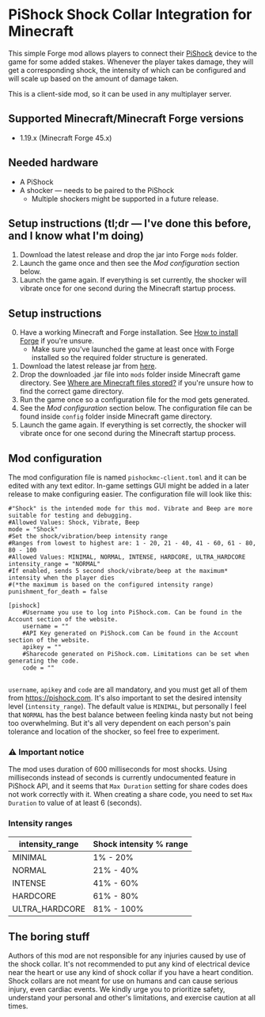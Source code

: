 # PiShock Shock Collar Integration for Minecraft
This simple Forge mod allows players to connect their [PiShock](https://pishock.com) device to the game for some added stakes. Whenever the player takes damage, they will get a corresponding shock, the intensity of which can be configured and will scale up based on the amount of damage taken.

This is a client-side mod, so it can be used in any multiplayer server.

## Supported Minecraft/Minecraft Forge versions
* 1.19.x (Minecraft Forge 45.x)

## Needed hardware
* A PiShock
* A shocker — needs to be paired to the PiShock
  * Multiple shockers might be supported in a future release.

## Setup instructions (tl;dr — I've done this before, and I know what I'm doing)
1. Download the latest release and drop the jar into Forge `mods` folder.
2. Launch the game once and then see the _Mod configuration_ section below.
3. Launch the game again. If everything is set currently, the shocker will vibrate once for one second during the Minecraft startup process.

## Setup instructions
0. Have a working Minecraft and Forge installation. See [How to install Forge](https://www.wikihow.com/Install-Minecraft-Forge) if you're unsure.
   * Make sure you've launched the game at least once with Forge installed so the required folder structure is generated.
1. Download the latest release jar from [here](https://github.com/ojaha065/PiShockForMC/releases).
2. Drop the downloaded .jar file into `mods` folder inside Minecraft game directory. See [Where are Minecraft files stored?](https://help.minecraft.net/hc/en-us/articles/4409159214605-Managing-Data-and-Game-Storage-in-Minecraft-Java-Edition-#h_01FGA90Z06DE00GT8E81SWX9SE) if you're unsure how to find the correct game directory.
3. Run the game once so a configuration file for the mod gets generated.
4. See the _Mod configuration_ section below. The configuration file can be found inside `config` folder inside Minecraft game directory.
5. Launch the game again. If everything is set correctly, the shocker will vibrate once for one second during the Minecraft startup process.

## Mod configuration
The mod configuration file is named `pishockmc-client.toml` and it can be edited with any text editor. In-game settings GUI might be added in a later release to make configuring easier. The configuration file will look like this:

```
#"Shock" is the intended mode for this mod. Vibrate and Beep are more suitable for testing and debugging.
#Allowed Values: Shock, Vibrate, Beep
mode = "Shock"
#Set the shock/vibration/beep intensity range
#Ranges from lowest to highest are: 1 - 20, 21 - 40, 41 - 60, 61 - 80, 80 - 100
#Allowed Values: MINIMAL, NORMAL, INTENSE, HARDCORE, ULTRA_HARDCORE
intensity_range = "NORMAL"
#If enabled, sends 5 second shock/vibrate/beep at the maximum* intensity when the player dies
#(*the maximum is based on the configured intensity range)
punishment_for_death = false

[pishock]
	#Username you use to log into PiShock.com. Can be found in the Account section of the website.
	username = ""
	#API Key generated on PiShock.com Can be found in the Account section of the website.
	apikey = ""
	#Sharecode generated on PiShock.com. Limitations can be set when generating the code.
	code = ""


```

`username`, `apikey` and `code` are all mandatory, and you must get all of them from https://pishock.com. It's also important to set the desired intensity level (`intensity_range`). The default value is `MINIMAL`, but personally I feel that `NORMAL` has the best balance between feeling kinda nasty but not being too overwhelming. But it's all very dependent on each person's pain tolerance and location of the shocker, so feel free to experiment.

### :warning: Important notice
The mod uses duration of 600 milliseconds for most shocks.
Using milliseconds instead of seconds is currently undocumented feature in PiShock API,
and it seems that `Max Duration` setting for share codes does not work correctly with it.
When creating a share code, you need to set `Max Duration` to value of at least 6 (seconds).

### Intensity ranges
| intensity_range  | Shock intensity % range |
| ---------------- | ----------------------- |
| MINIMAL          | 1% - 20%                |
| NORMAL           | 21% - 40%               |
| INTENSE          | 41% - 60%               |
| HARDCORE         | 61% - 80%               |
| ULTRA_HARDCORE   | 81% - 100%              |

## The boring stuff
Authors of this mod are not responsible for any injuries caused by use of the shock collar.
It's not recommended to put any kind of electrical device near the heart
or use any kind of shock collar if you have a heart condition.
Shock collars are not meant for use on humans and can cause serious injury, even cardiac events.
We kindly urge you to prioritize safety,
understand your personal and other's limitations, and exercise caution at all times.
